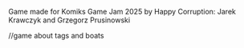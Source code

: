 Game made for Komiks Game Jam 2025
by Happy Corruption:
Jarek Krawczyk and Grzegorz Prusinowski

//game about tags and boats
